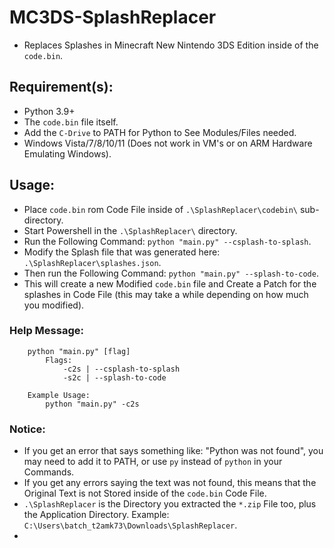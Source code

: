 # MC3DS-SplashReplacer
- Replaces Splashes in Minecraft New Nintendo 3DS Edition inside of the `code.bin`.

## Requirement(s):
- Python 3.9+
- The `code.bin` file itself.
- Add the `C-Drive` to PATH for Python to See Modules/Files needed.
- Windows Vista/7/8/10/11 (Does not work in VM's or on ARM Hardware Emulating Windows).

## Usage:
- Place `code.bin` rom Code File inside of `.\SplashReplacer\codebin\` sub-directory.
- Start Powershell in the `.\SplashReplacer\` directory.
- Run the Following Command: `python "main.py" --csplash-to-splash`.
- Modify the Splash file that was generated here: `.\SplashReplacer\splashes.json`.
- Then run the Following Command: `python "main.py" --splash-to-code`.
- This will create a new Modified `code.bin` file and Create a Patch for the splashes in Code File (this may take a  while depending on how much you modified).
### Help Message:
```
    python "main.py" [flag]
        Flags:
            -c2s | --csplash-to-splash
            -s2c | --splash-to-code

    Example Usage:
        python "main.py" -c2s
```

### Notice:
- If you get an error that says something like: "Python was not found", you may need to add it to PATH, or use `py` instead of `python` in your Commands.
- If you get any errors saying the text was not found, this means that the Original Text is not Stored inside of the `code.bin` Code File.
- `.\SplashReplacer` is the Directory you extracted the `*.zip` File too, plus the Application Directory. Example: `C:\Users\batch_t2amk73\Downloads\SplashReplacer`.
- 
